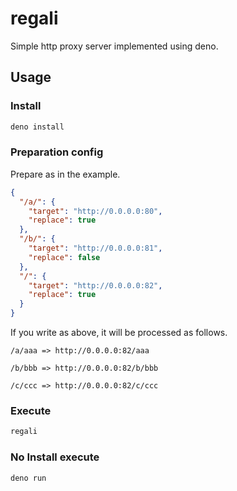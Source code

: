 # regali

Simple http proxy server implemented using deno.

## Usage

### Install

```sh
deno install 
```

### Preparation config

Prepare as in the example.

```json 
{
  "/a/": {
    "target": "http://0.0.0.0:80",
    "replace": true
  },
  "/b/": {
    "target": "http://0.0.0.0:81",
    "replace": false
  },
  "/": {
    "target": "http://0.0.0.0:82",
    "replace": true
  }
}
```

If you write as above, it will be processed as follows.


```
/a/aaa => http://0.0.0.0:82/aaa

/b/bbb => http://0.0.0.0:82/b/bbb

/c/ccc => http://0.0.0.0:82/c/ccc
```

### Execute

```sh 
regali 
```

### No Install execute

```sh
deno run 
```
